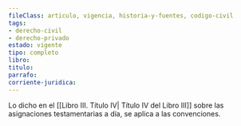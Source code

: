```yaml
---
fileClass: articulo, vigencia, historia-y-fuentes, codigo-civil
tags:
- derecho-civil
- derecho-privado
estado: vigente
tipo: completo
libro:
titulo:
parrafo:
corriente-juridica:
---
```

Lo dicho en el [[Libro III. Título IV| Título IV del Libro III]] sobre las asignaciones testamentarias a día, se aplica a las convenciones.